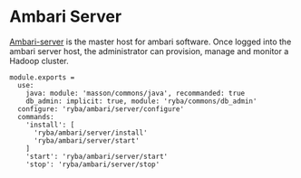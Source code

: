 
# Ambari Server

[Ambari-server][Ambari-server] is the master host for ambari software.
Once logged into the ambari server host, the administrator can  provision, 
manage and monitor a Hadoop cluster.

    module.exports =
      use:
        java: module: 'masson/commons/java', recommanded: true
        db_admin: implicit: true, module: 'ryba/commons/db_admin'
      configure: 'ryba/ambari/server/configure'
      commands:
        'install': [
          'ryba/ambari/server/install'
          'ryba/ambari/server/start'
        ]
        'start': 'ryba/ambari/server/start'
        'stop': 'ryba/ambari/server/stop'

[Ambari-server]: http://ambari.apache.org
